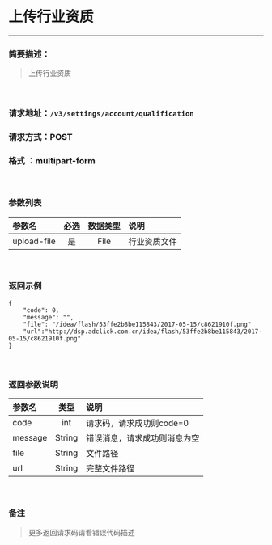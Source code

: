 　
# 上传行业资质
---
### 简要描述：
>上传行业资质

　　　　

### 请求地址：```/v3/settings/account/qualification```

### 请求方式：POST

### 格式 ：multipart-form
　

### 参数列表

 参数名 | 必选 | 数据类型 | 说明 
 :------ | :----:| :--------: |:---- 
 upload-file|是|File|行业资质文件


　

### 返回示例
```
{
    "code": 0,
    "message": "",
    "file": "/idea/flash/53ffe2b8be115843/2017-05-15/c8621910f.png"
    "url":"http://dsp.adclick.com.cn/idea/flash/53ffe2b8be115843/2017-05-15/c8621910f.png"
}
```
　

### 返回参数说明

参数名 | 类型 | 说明
:---   |:---: |:---
code | int | 请求码，请求成功则code=0
message | String | 错误消息，请求成功则消息为空
file|String|文件路径
url|String|完整文件路径
　

### 备注
>更多返回请求码请看错误代码描述